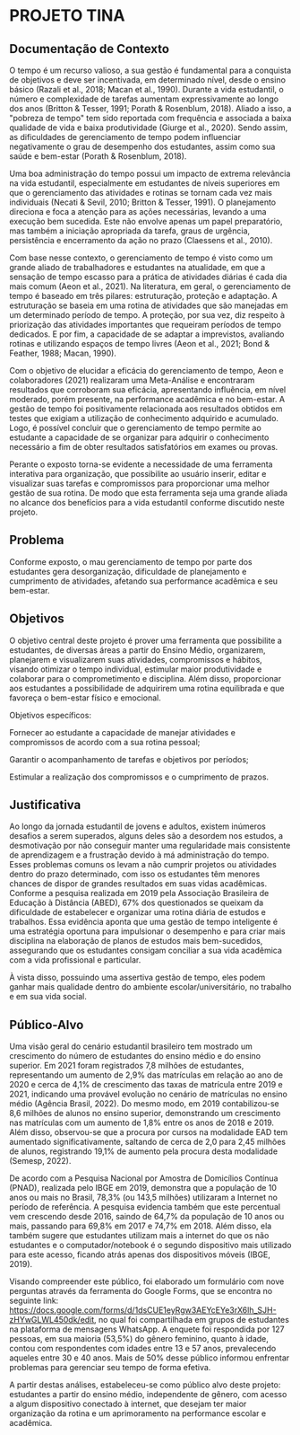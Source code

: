 # PROJETO TINA

## Documentação de Contexto

O tempo é um recurso valioso, a sua gestão é fundamental para a conquista de objetivos e deve ser incentivada, em determinado nível, desde o ensino básico (Razali et al., 2018; Macan et al., 1990). Durante a vida estudantil, o número e complexidade de tarefas aumentam expressivamente ao longo dos anos (Britton & Tesser, 1991; Porath & Rosenblum, 2018). Aliado a isso, a "pobreza de tempo" tem sido reportada com frequência e associada a baixa qualidade de vida e baixa produtividade (Giurge et al., 2020). Sendo assim, as dificuldades de gerenciamento de tempo podem influenciar negativamente o grau de desempenho dos estudantes, assim como sua saúde e bem-estar (Porath & Rosenblum, 2018).  

Uma boa administração do tempo possui um impacto de extrema relevância na vida estudantil, especialmente em estudantes de níveis superiores em que o gerenciamento das atividades e rotinas se tornam cada vez mais individuais (Necati & Sevil, 2010; Britton & Tesser, 1991). O planejamento direciona e foca a atenção para as ações necessárias, levando a uma execução bem sucedida. Este não envolve apenas um papel preparatório, mas também a iniciação apropriada da tarefa, graus de urgência, persistência e encerramento da ação no prazo (Claessens et al., 2010).  

Com base nesse contexto, o gerenciamento de tempo é visto como um grande aliado de trabalhadores e estudantes na atualidade, em que a sensação de tempo escasso para a prática de atividades diárias é cada dia mais comum (Aeon et al., 2021). Na literatura, em geral, o gerenciamento de tempo é baseado em três pilares: estruturação, proteção e adaptação. A estruturação se baseia em uma rotina de atividades que são manejadas em um determinado período de tempo. A proteção, por sua vez, diz respeito à priorização das atividades importantes que requeiram períodos de tempo dedicados. E por fim, a capacidade de se adaptar a imprevistos, avaliando rotinas e utilizando espaços de tempo livres (Aeon et al., 2021; Bond & Feather, 1988; Macan, 1990).  

Com o objetivo de elucidar a eficácia do gerenciamento de tempo, Aeon e colaboradores (2021) realizaram uma Meta-Análise e encontraram resultados que corroboram sua eficácia, apresentando influência, em nível moderado, porém presente, na performance acadêmica e no bem-estar. A gestão de tempo foi positivamente relacionada aos resultados obtidos em testes que exigiam a utilização de conhecimento adquirido e acumulado. Logo, é possível concluir que o gerenciamento de tempo permite ao estudante a capacidade de se organizar para adquirir o conhecimento necessário a fim de obter resultados satisfatórios em exames ou provas.  

Perante o exposto torna-se evidente a necessidade de uma ferramenta interativa para organização, que possibilite ao usuário inserir, editar e visualizar suas tarefas e compromissos para proporcionar uma melhor gestão de sua rotina. De modo que esta ferramenta seja uma grande aliada no alcance dos benefícios para a vida estudantil conforme discutido neste projeto. 

## Problema
Conforme exposto, o mau gerenciamento de tempo por parte dos estudantes gera desorganização, dificuldade de planejamento e cumprimento de atividades, afetando sua performance acadêmica e seu bem-estar.

## Objetivos

O objetivo central deste projeto é prover uma ferramenta que possibilite a estudantes, de diversas áreas a partir do Ensino Médio, organizarem, planejarem e visualizarem suas atividades, compromissos e hábitos, visando otimizar o tempo individual, estimular maior produtividade e colaborar para o comprometimento e disciplina. Além disso, proporcionar aos estudantes a possibilidade de adquirirem uma rotina equilibrada e que favoreça o bem-estar físico e emocional.  

Objetivos específicos:  

Fornecer ao estudante a capacidade de manejar atividades e compromissos de acordo com a sua rotina pessoal; 

Garantir o acompanhamento de tarefas e objetivos por períodos; 

Estimular a realização dos compromissos e o cumprimento de prazos.

## Justificativa

Ao longo da jornada estudantil de jovens e adultos, existem inúmeros desafios a serem superados, alguns deles são a desordem nos estudos, a desmotivação por não conseguir manter uma regularidade mais consistente de aprendizagem e a frustração devido à má administração do tempo. Esses problemas comuns os levam a não cumprir projetos ou atividades dentro do prazo determinado, com isso os estudantes têm menores chances de dispor de grandes resultados em suas vidas acadêmicas. Conforme a pesquisa realizada em 2019 pela Associação Brasileira de Educação à Distância (ABED), 67% dos questionados se queixam da dificuldade de estabelecer e organizar uma rotina diária de estudos e trabalhos. Essa evidência aponta que uma gestão de tempo inteligente é uma estratégia oportuna para impulsionar o desempenho e para criar mais disciplina na elaboração de planos de estudos mais bem-sucedidos, assegurando que os estudantes consigam conciliar a sua vida acadêmica com a vida profissional e particular.  

À vista disso, possuindo uma assertiva gestão de tempo, eles podem ganhar mais qualidade dentro do ambiente escolar/universitário, no trabalho e em sua vida social.

## Público-Alvo

Uma visão geral do cenário estudantil brasileiro tem mostrado um crescimento do número de estudantes do ensino médio e do ensino superior. Em 2021 foram registrados 7,8 milhões de estudantes, representando um aumento de 2,9% das matrículas em relação ao ano de 2020 e cerca de 4,1% de crescimento das taxas de matrícula entre 2019 e 2021, indicando uma provável evolução no cenário de matrículas no ensino médio (Agência Brasil, 2022). Do mesmo modo, em 2019 contabilizou-se 8,6 milhões de alunos no ensino superior, demonstrando um crescimento nas matrículas com um aumento de 1,8% entre os anos de 2018 e 2019. Além disso, observou-se que a procura por cursos na modalidade EAD tem aumentado significativamente, saltando de cerca de 2,0 para 2,45 milhões de alunos, registrando 19,1% de aumento pela procura desta modalidade (Semesp, 2022). 

De acordo com a Pesquisa Nacional por Amostra de Domicílios Contínua (PNAD), realizada pelo IBGE em 2019, demonstra que a população de 10 anos ou mais no Brasil, 78,3% (ou 143,5 milhões) utilizaram a Internet no período de referência. A pesquisa evidencia também que este percentual vem crescendo desde 2016, saindo de 64,7% da população de 10 anos ou mais, passando para 69,8% em 2017 e 74,7% em 2018. Além disso, ela também sugere que estudantes utilizam mais a internet do que os não estudantes e o computador/notebook é o segundo dispositivo mais utilizado para este acesso, ficando atrás apenas dos dispositivos móveis (IBGE, 2019).  

Visando compreender este público, foi elaborado um formulário com nove perguntas através da ferramenta do Google Forms, que se encontra no seguinte link: https://docs.google.com/forms/d/1dsCUE1eyRgw3AEYcEYe3rX6lh_SJH-zHYwGLWL450dk/edit, no qual foi compartilhada em grupos de estudantes na plataforma de mensagens WhatsApp. A enquete foi respondida por 127 pessoas, em sua maioria (53,5%) do gênero feminino, quanto à idade, contou com respondentes com idades entre 13 e 57 anos, prevalecendo aqueles entre 30 e 40 anos. Mais de 50% desse público informou enfrentar problemas para gerenciar seu tempo de forma efetiva.  

A partir destas análises, estabeleceu-se como público alvo deste projeto: estudantes a partir do ensino médio, independente de gênero, com acesso a algum dispositivo conectado à internet, que desejam ter maior organização da rotina e um aprimoramento na performance escolar e acadêmica. 

